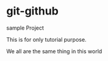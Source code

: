 # git-github
sample Project

This is for only tutorial purpose.

We all are the same thing in this world 
